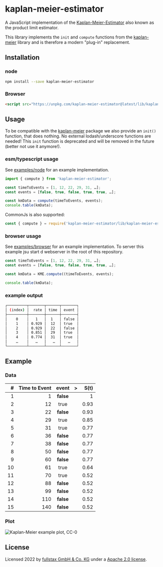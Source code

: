 # kaplan-meier-estimator

A JavaScript implementation of the [Kaplan-Meier-Estimator](https://en.wikipedia.org/wiki/Kaplan%E2%80%93Meier_estimator) also known as the product limit estimator.

This library implements the `init` and `compute` functions from the [kaplan-meier](https://www.npmjs.com/package/kaplan-meier) library and is therefore a modern "plug-in" replacement.

## Installation

### node

```sh
npm install --save kaplan-meier-estimator
```

### Browser

```html
<script src="https://unpkg.com/kaplan-meier-estimator@latest/lib/kaplan-meier-estimator.umd.js">
```

## Usage

To be compatible with the [kaplan-meier](https://www.npmjs.com/package/kaplan-meier) package we also provide an `init()` function, that does nothing. No external lodash/underscore functions are needed! This `init` function is deprecated and will be removed in the future (better not use it anymore!).

### esm/typescript usage

See [examples/node](./examples/node/) for an example implementation.

```ts
import { compute } from 'kaplan-meier-estimator';

const timeToEvents = [1, 12, 22, 29, 31, …];
const events = [false, true, false, true, true, …];

const kmData = compute(timeToEvents, events);
console.table(kmData);
```

CommonJs is also supported:

```js
const { compute } = require('kaplan-meier-estimator/lib/kaplan-meier-estimator.cjs';
```

### browser usage

See [examples/browser](./examples/browser/) for an example implementation. To server this example jsu start d webserver in the root of this repository.

```javascript
const timeToEvents = [1, 12, 22, 29, 31, …];
const events = [false, true, false, true, true, …];

const kmData = KME.compute((timeToEvents, events);

console.table(kmData);
```

### example output

```sh
┌─────────┬───────┬──────┬───────┐
│ (index) │  rate │ time │ event │
├─────────┼───────┼──────┼───────┤
│    0    │   1   │  1   │ false │
│    1    │ 0.929 │  12  │ true  │
│    2    │ 0.929 │  22  │ false │
│    3    │ 0.851 │  29  │ true  │
│    4    │ 0.774 │  31  │ true  │
│    …    │   …   │   …  │   …   │
└─────────┴───────┴──────┴───────┘
```

## Example

### Data

|   # | Time to Event |   event   | >   | S(t) |
| --: | ------------: | :-------: | --- | ---: |
|   1 |             1 | **false** |     |    1 |
|   2 |            12 |   true    |     | 0.93 |
|   3 |            22 | **false** |     | 0.93 |
|   4 |            29 |   true    |     | 0.85 |
|   5 |            31 |   true    |     | 0.77 |
|   6 |            36 | **false** |     | 0.77 |
|   7 |            38 | **false** |     | 0.77 |
|   8 |            50 | **false** |     | 0.77 |
|   9 |            60 | **false** |     | 0.77 |
|  10 |            61 |   true    |     | 0.64 |
|  11 |            70 |   true    |     | 0.52 |
|  12 |            88 | **false** |     | 0.52 |
|  13 |            99 | **false** |     | 0.52 |
|  14 |           110 | **false** |     | 0.52 |
|  15 |           140 | **false** |     | 0.52 |

### Plot

![Kaplan-Meier example plot, CC-0](https://upload.wikimedia.org/wikipedia/commons/f/f9/Kaplan-Meier-sample-plot.svg)

## License

Licensed 2022 by [fullstax GmbH & Co. KG](https://www.fullstax.de) under a [Apache 2.0 license](./LICENSE).

